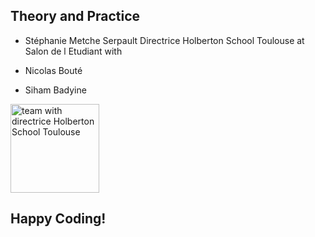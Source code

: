 
## Theory and Practice

- Stéphanie Metche Serpault Directrice Holberton School Toulouse at Salon de l Etudiant with

- Nicolas Bouté
- Siham Badyine


<p><img src="https://media-exp1.licdn.com/dms/image/C5622AQGTBgMxO9XJlg/feedshare-shrink_1280/0/1647092494592?e=1649894400&v=beta&t=aFyQ_-YNA--W3q7mf7CcCvHPDZFAU3CGFPlNxL6usfQ" alt="team with directrice Holberton School Toulouse" width="142"></p> 

## Happy Coding!